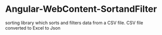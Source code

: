 # Angular-WebContent-SortandFilter
sorting library which sorts and filters data from a CSV file. CSV file converted to Excel to Json
